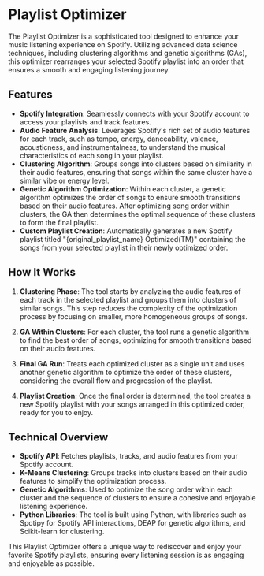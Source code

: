 # Playlist Optimizer

The Playlist Optimizer is a sophisticated tool designed to enhance your music listening experience on Spotify. Utilizing advanced data science techniques, including clustering algorithms and genetic algorithms (GAs), this optimizer rearranges your selected Spotify playlist into an order that ensures a smooth and engaging listening journey.

## Features

- **Spotify Integration**: Seamlessly connects with your Spotify account to access your playlists and track features.
- **Audio Feature Analysis**: Leverages Spotify's rich set of audio features for each track, such as tempo, energy, danceability, valence, acousticness, and instrumentalness, to understand the musical characteristics of each song in your playlist.
- **Clustering Algorithm**: Groups songs into clusters based on similarity in their audio features, ensuring that songs within the same cluster have a similar vibe or energy level.
- **Genetic Algorithm Optimization**: Within each cluster, a genetic algorithm optimizes the order of songs to ensure smooth transitions based on their audio features. After optimizing song order within clusters, the GA then determines the optimal sequence of these clusters to form the final playlist.
- **Custom Playlist Creation**: Automatically generates a new Spotify playlist titled "{original_playlist_name} Optimized(TM)" containing the songs from your selected playlist in their newly optimized order.

## How It Works

1. **Clustering Phase**: The tool starts by analyzing the audio features of each track in the selected playlist and groups them into clusters of similar songs. This step reduces the complexity of the optimization process by focusing on smaller, more homogeneous groups of songs.

2. **GA Within Clusters**: For each cluster, the tool runs a genetic algorithm to find the best order of songs, optimizing for smooth transitions based on their audio features.

3. **Final GA Run**: Treats each optimized cluster as a single unit and uses another genetic algorithm to optimize the order of these clusters, considering the overall flow and progression of the playlist.

4. **Playlist Creation**: Once the final order is determined, the tool creates a new Spotify playlist with your songs arranged in this optimized order, ready for you to enjoy.

## Technical Overview

- **Spotify API**: Fetches playlists, tracks, and audio features from your Spotify account.
- **K-Means Clustering**: Groups tracks into clusters based on their audio features to simplify the optimization process.
- **Genetic Algorithms**: Used to optimize the song order within each cluster and the sequence of clusters to ensure a cohesive and enjoyable listening experience.
- **Python Libraries**: The tool is built using Python, with libraries such as Spotipy for Spotify API interactions, DEAP for genetic algorithms, and Scikit-learn for clustering.

This Playlist Optimizer offers a unique way to rediscover and enjoy your favorite Spotify playlists, ensuring every listening session is as engaging and enjoyable as possible.
